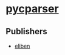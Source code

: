 # [pycparser](https://pypi.org/project/pycparser)



## Publishers
- [eliben](https://pypi.org/user/eliben)

